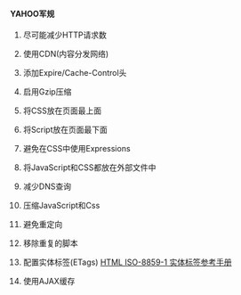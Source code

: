 #### YAHOO军规

1. 尽可能减少HTTP请求数

2. 使用CDN(内容分发网络)

3. 添加Expire/Cache-Control头

4. 启用Gzip压缩

5. 将CSS放在页面最上面

6. 将Script放在页面最下面

7. 避免在CSS中使用Expressions

8. 将JavaScript和CSS都放在外部文件中

9. 减少DNS查询

10. 压缩JavaScript和Css

11. 避免重定向

12. 移除重复的脚本

13. 配置实体标签(ETags)
[HTML ISO-8859-1 实体标签参考手册](http://www.w3school.com.cn/tags/html_ref_entities.html) 

14. 使用AJAX缓存